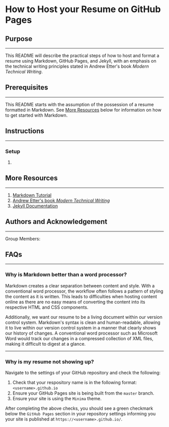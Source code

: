 # How to Host your Resume on GitHub Pages

## Purpose
---
This README will describe the practical steps of how to host and format a resume using Markdown, GitHub Pages, and Jekyll, with an emphasis on the technical writing principles stated in Andrew Etter's book *Modern Technical Writing*.

## Prerequisites
---
This README starts with the assumption of the possession of a resume formatted in Markdown. See [More Resources](#more-resources) below for information on how to get started with Markdown.

## Instructions
---
### Setup
1. 

## More Resources
---
1. [Markdown Tutorial](https://www.markdowntutorial.com/)
2. [Andrew Etter's book *Modern Technical Writing*](https://www.amazon.ca/Modern-Technical-Writing-Introduction-Documentation-ebook/dp/B01A2QL9SS)
3. [Jekyll Documentation](https://jekyllrb.com/docs/)

## Authors and Acknowledgement
---
Group Members: 

## FAQs
---
### **Why is Markdown better than a word processor?**

Markdown creates a clear separation between content and style. With a conventional word processor, the workflow often follows a pattern of styling the content as it is written. This leads to difficulties when hosting content online as there are no easy means of converting the content into its respective HTML and CSS components.

Additionally, we want our resume to be a living document within our version control system. Markdown's syntax is clean and human-readable, allowing it to live within our version control system in a manner that clearly shows our history of changes. A conventional word processor such as Microsoft Word would track our changes in a compressed collection of XML files, making it difficult to digest at a glance.

---

### **Why is my resume not showing up?**

Navigate to the settings of your GitHub repository and check the following:

1. Check that your respository name is in the following format: `<username>.github.io`
2. Ensure your GitHub Pages site is being built from the `master` branch.
3. Ensure your site is using the `Minima` theme.

After completing  the above checks, you should see a green checkmark below the `GitHub Pages` section in your repository settings informing you your site is published at `https://<username>.github.io/`.
